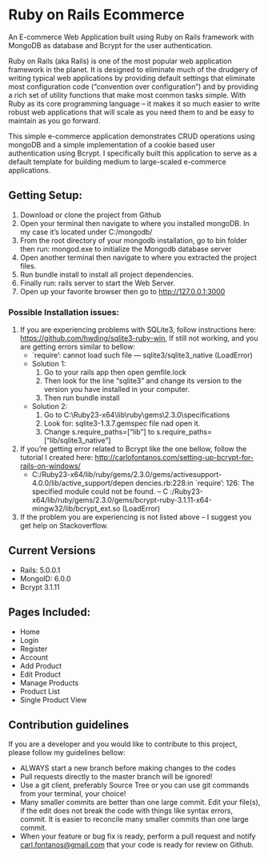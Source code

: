 # Ruby on Rails Ecommerce
An E-commerce Web Application built using Ruby on Rails framework with MongoDB as database and Bcrypt for the user authentication.

Ruby on Rails (aka Rails) is one of the most popular web application framework in the planet. It is designed to eliminate much of the drudgery of writing typical web applications by providing default settings that eliminate most configuration code (“convention over configuration”) and by providing a rich set of utility functions that make most common tasks simple. With Ruby as its core programming language – it makes it so much easier to write robust web applications that will scale as you need them to and be easy to maintain as you go forward.

This simple e-commerce application demonstrates CRUD operations using mongoDB and a simple implementation of a cookie based user authentication using Bcrypt. I specifically built this application to serve as a default template for building medium to large-scaled e-commerce applications.

## Getting Setup:
1. Download or clone the project from Github
2. Open your terminal then navigate to where you installed mongoDB. In my case it’s located under C:/mongodb/
3. From the root directory of your mongodb installation, go to bin folder then run: mongod.exe to initialize the Mongodb database server
4. Open another terminal then navigate to where you extracted the project files.
5. Run bundle install to install all project dependencies.
6. Finally run: rails server to start the Web Server.
7. Open up your favorite browser then go to http://127.0.0.1:3000

### Possible Installation issues:

1. If you are experiencing problems with SQLite3, follow instructions here: https://github.com/hwding/sqlite3-ruby-win, If still not working, and you are getting errors similar to bellow:
	* `require’: cannot load such file — sqlite3/sqlite3_native (LoadError)
	- Solution 1:
		1. Go to your rails app then open gemfile.lock
		2. Then look for the line “sqlite3” and change its version to the version you have installed in your computer.
		3. Then run bundle install
	- Solution 2:
		1. Go to C:\Ruby23-x64\lib\ruby\gems\2.3.0\specifications
		2. Look for: sqlite3-1.3.7.gemspec file nad open it.
		3. Change s.require_paths=[“lib”] to s.require_paths= [“lib/sqlite3_native”]
2. If you’re getting error related to Bcrypt like the one bellow, follow the tutorial I created here: http://carlofontanos.com/setting-up-bcrypt-for-rails-on-windows/ 
	* C:/Ruby23-x64/lib/ruby/gems/2.3.0/gems/activesupport-4.0.0/lib/active_support/depen dencies.rb:228:in `require’: 126: The specified module could not be found. – C :/Ruby23-x64/lib/ruby/gems/2.3.0/gems/bcrypt-ruby-3.1.11-x64-mingw32/lib/bcrypt_ext.so (LoadError)
3. If the problem you are experiencing is not listed above – I suggest you get help on Stackoverflow.

## Current Versions
- Rails: 5.0.0.1
- MongoID: 6.0.0
- Bcrypt 3.1.11

## Pages Included:
- Home
- Login
- Register
- Account
- Add Product
- Edit Product
- Manage Products
- Product List
- Single Product View

## Contribution guidelines
If you are a developer and you would like to contribute to this project, please follow my guidelines bellow:
- ALWAYS start a new branch before making changes to the codes
- Pull requests directly to the master branch will be ignored!
- Use a git client, preferably Source Tree or you can use git commands from your terminal, your choice!
- Many smaller commits are better than one large commit. Edit your file(s), if the edit does not break the code with things like syntax errors, commit. It is easier to reconcile many smaller commits than one large commit.
- When your feature or bug fix is ready, perform a pull request and notify carl.fontanos@gmail.com that your code is ready for review on Github.